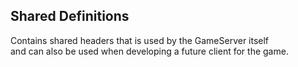 ## Shared Definitions

Contains shared headers that is used by the GameServer itself  
and can also be used when developing a future client for the game.
